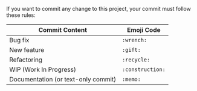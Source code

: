 If you want to commit any change to this project, your commit must follow these rules:

| Commit Content                      | Emoji Code       |
|-------------------------------------|------------------|
| Bug fix                             | `:wrench:`       |
| New feature                         | `:gift:`         |
| Refactoring                         | `:recycle:`      |
| WIP (Work In Progress)              | `:construction:` |
| Documentation (or text-only commit) | `:memo:`         |